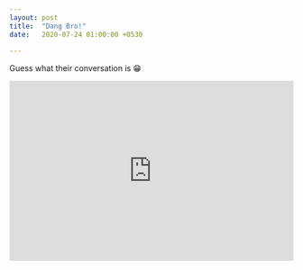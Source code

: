 ```yaml
---
layout: post
title:  "Dang Bro!"
date:   2020-07-24 01:00:00 +0530
 
---
```


Guess what their conversation is 😁
<div class='embed-container'>
<iframe width="100%" height="320" src="https://www.youtube.com/embed/ix4bdyww0ac" frameborder="0" allow="accelerometer; autoplay; encrypted-media; gyroscope; picture-in-picture" allowfullscreen></iframe>
</div>